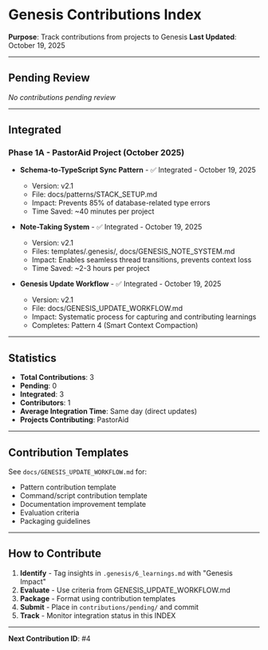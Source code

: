 # Genesis Contributions Index

**Purpose**: Track contributions from projects to Genesis
**Last Updated**: October 19, 2025

---

## Pending Review

_No contributions pending review_

---

## Integrated

### Phase 1A - PastorAid Project (October 2025)

- **Schema-to-TypeScript Sync Pattern** - ✅ Integrated - October 19, 2025
  - Version: v2.1
  - File: docs/patterns/STACK_SETUP.md
  - Impact: Prevents 85% of database-related type errors
  - Time Saved: ~40 minutes per project

- **Note-Taking System** - ✅ Integrated - October 19, 2025
  - Version: v2.1
  - Files: templates/.genesis/, docs/GENESIS_NOTE_SYSTEM.md
  - Impact: Enables seamless thread transitions, prevents context loss
  - Time Saved: ~2-3 hours per project

- **Genesis Update Workflow** - ✅ Integrated - October 19, 2025
  - Version: v2.1
  - File: docs/GENESIS_UPDATE_WORKFLOW.md
  - Impact: Systematic process for capturing and contributing learnings
  - Completes: Pattern 4 (Smart Context Compaction)

---

## Statistics

- **Total Contributions**: 3
- **Pending**: 0
- **Integrated**: 3
- **Contributors**: 1
- **Average Integration Time**: Same day (direct updates)
- **Projects Contributing**: PastorAid

---

## Contribution Templates

See `docs/GENESIS_UPDATE_WORKFLOW.md` for:
- Pattern contribution template
- Command/script contribution template
- Documentation improvement template
- Evaluation criteria
- Packaging guidelines

---

## How to Contribute

1. **Identify** - Tag insights in `.genesis/6_learnings.md` with "Genesis Impact"
2. **Evaluate** - Use criteria from GENESIS_UPDATE_WORKFLOW.md
3. **Package** - Format using contribution templates
4. **Submit** - Place in `contributions/pending/` and commit
5. **Track** - Monitor integration status in this INDEX

---

**Next Contribution ID**: #4
